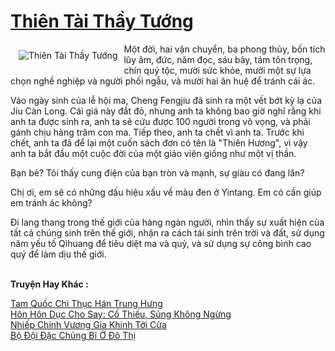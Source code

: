<a href="https://truyentiki.com/thien-tai-thay-tuong.31769/" title="Thiên Tài Thầy Tướng"><h1>Thiên Tài Thầy Tướng</h1></a><div style="display:table"><img align="right" style="float: left; padding: 10px;" src="https://truyentiki.com/a/img/str/src/31769.jpg" alt="Thiên Tài Thầy Tướng">Một đời, hai vận chuyển, ba phong thủy, bốn tích lũy âm, đức, năm đọc, sáu bảy, tám tôn trọng, chín quý tộc, mười sức khỏe, mười một sự lựa chọn nghề nghiệp và người phối ngẫu, và mười hai ân huệ để tránh cái ác. <p></p> Vào ngày sinh của lễ hội ma, Cheng Fengjiu đã sinh ra một vết bớt kỳ lạ của Jiu Càn Long. Cái giá này đắt đỏ, nhưng anh ta không bao giờ nghĩ rằng khi anh ta được sinh ra, anh ta sẽ cứu được 100 người trong vô vọng, và phải gánh chịu hàng trăm con ma. Tiếp theo, anh ta chết vì anh ta. Trước khi chết, anh ta đã để lại một cuốn sách đơn có tên là "Thiên Hương", vì vậy anh ta bắt đầu một cuộc đời của một giáo viên giống như một vị thần. <p></p> Bạn bè? Tôi thấy cung điện của bạn tròn và mạnh, sự giàu có đang lăn? <p></p> Chị ơi, em sẽ có những dấu hiệu xấu về màu đen ở Yintang. Em có cần giúp em tránh ác không? <p></p> Đi lang thang trong thế giới của hàng ngàn người, nhìn thấy sự xuất hiện của tất cả chúng sinh trên thế giới, nhận ra cách tái sinh trên trời và đất, sử dụng năm yếu tố Qihuang để tiêu diệt ma và quỷ, và sử dụng sự công bình cao quý để làm dịu thế giới.</div><p><br><b>Truyện Hay Khác :</b></p><a href="https://truyentiki.com/tam-quoc-chi-thuc-han-trung-hung.31768/" alt="Tam Quốc Chi Thục Hán Trung Hưng">Tam Quốc Chi Thục Hán Trung Hưng</a><br/><a href="https://github.com/nownovels/topcv/tree/master/truyenhay/31959/README.md" alt="Hôn Hôn Dục Cho Say: Cố Thiếu, Sủng Không Ngừng">Hôn Hôn Dục Cho Say: Cố Thiếu, Sủng Không Ngừng</a><br/><a href="https://github.com/nownovels/topcv/tree/master/truyenhay/31731/README.md" alt="Nhiếp Chính Vương Gia Khinh Tới Cửa">Nhiếp Chính Vương Gia Khinh Tới Cửa</a><br/><a href="https://github.com/nownovels/topcv/tree/master/truyenhay/31808/README.md" alt="Bộ Đội Đặc Chủng Bĩ Ở Đô Thị">Bộ Đội Đặc Chủng Bĩ Ở Đô Thị</a><br/>